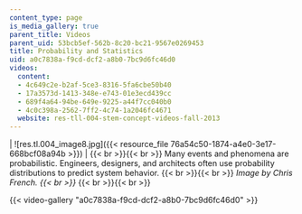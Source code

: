 ```yaml
---
content_type: page
is_media_gallery: true
parent_title: Videos
parent_uid: 53bcb5ef-562b-8c20-bc21-9567e0269453
title: Probability and Statistics
uid: a0c7838a-f9cd-dcf2-a8b0-7bc9d6fc46d0
videos:
  content:
  - 4c649c2e-b2af-5ce3-8316-5fa6cbe50b40
  - 17a3573d-1413-348e-e743-01e3ecd439cc
  - 689f4a64-94be-649e-9225-a44f7cc040b0
  - 4c0c398a-2562-7ff2-4c74-1a2046fc4671
  website: res-tll-004-stem-concept-videos-fall-2013
---
```


| ![res.tl.004_image8.jpg]({{< resource_file 76a54c50-1874-a4e0-3e17-668bcf08a94b >}}) |  {{< br >}}{{< br >}} Many events and phenomena are probabilistic. Engineers, designers, and architects often use probability distributions to predict system behavior. {{< br >}}{{< br >}} _Image by Chris French.  {{< br >}}_ {{< br >}}{{< br >}}

{{< video-gallery "a0c7838a-f9cd-dcf2-a8b0-7bc9d6fc46d0" >}}

